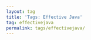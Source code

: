 ```yaml
---
layout: tag
title: 'Tags: Effective Java'
tag: effectivejava
permalink: tags/effectivejava/
---
```

